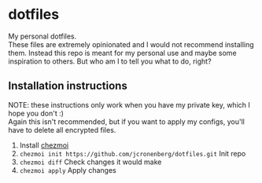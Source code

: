 # dotfiles

My personal dotfiles.  
These files are extremely opinionated and I would not recommend installing them.
Instead this repo is meant for my personal use and maybe some inspiration to others.
But who am I to tell you what to do, right?

## Installation instructions
NOTE: these instructions only work when you have my private key, which I hope you don't :)  
Again this isn't recommended, but if you want to apply my configs, you'll have to delete all
encrypted files.

1. Install [chezmoi](https://www.chezmoi.io/install/)
2. `chezmoi init https://github.com/jcronenberg/dotfiles.git` Init repo
3. `chezmoi diff` Check changes it would make
4. `chezmoi apply` Apply changes
